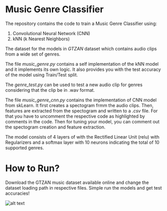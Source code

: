 # Music Genre Classifier

The repository contains the code to train a Music Genre Classifier using:
  1. Convolutional Neural Network (CNN)
  2. kNN (k Nearest Neighbors)

The dataset for the models in *GTZAN* dataset which contains audio clips from a wide set of genres.

The file *music_genre.py* contains a self implementation of the kNN model and it implements its own logic. It also provides you with the test accuracy of the model using Train/Test split.

The *genre_test.py* can be used to test a new audio clip for genres considering that the clip be in .wav format.

The file *music_genre_cnn.py* contains the implementation of CNN model from skLearn. It first creates a spectogram frmm the audio clips. Then, features are extracted from the spectogram and written to a *.csv* file. For that you have to uncomment the respective code as highlighted by comments in the code. Then for tuning your model, you can comment out the spectogram creation and feature extraction.

The model consists of 4 layers of with the Rectified Linear Unit (relu) with Regularizers and a softmax layer with 10 neurons indicating the total of 10 supported genres.

# How to Run?
Download the GTZAN music dataset available online and change the dataset loading path in respective files. Simple run the models and get test accuracies!


![alt text](https://ibb.co/3cq2DSY)
